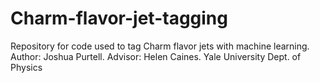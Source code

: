 # Charm-flavor-jet-tagging
Repository for code used to tag Charm flavor jets with machine learning.
Author: Joshua Purtell. Advisor: Helen Caines. Yale University Dept. of Physics
